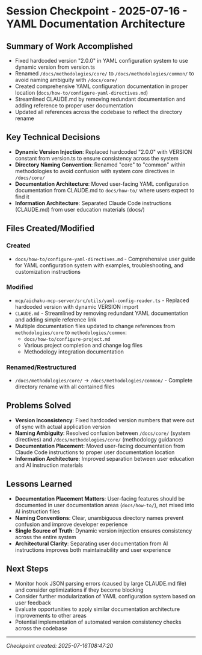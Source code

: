 # Session Checkpoint - 2025-07-16 - YAML Documentation Architecture

## Summary of Work Accomplished

- Fixed hardcoded version "2.0.0" in YAML configuration system to use dynamic version from version.ts
- Renamed `/docs/methodologies/core/` to `/docs/methodologies/common/` to avoid naming ambiguity with `/docs/core/`
- Created comprehensive YAML configuration documentation in proper location (`docs/how-to/configure-yaml-directives.md`)
- Streamlined CLAUDE.md by removing redundant documentation and adding reference to proper user documentation
- Updated all references across the codebase to reflect the directory rename

## Key Technical Decisions

- **Dynamic Version Injection**: Replaced hardcoded "2.0.0" with VERSION constant from version.ts to ensure consistency
  across the system
- **Directory Naming Convention**: Renamed "core" to "common" within methodologies to avoid confusion with system core
  directives in `/docs/core/`
- **Documentation Architecture**: Moved user-facing YAML configuration documentation from CLAUDE.md to `docs/how-to/`
  where users expect to find it
- **Information Architecture**: Separated Claude Code instructions (CLAUDE.md) from user education materials (docs/)

## Files Created/Modified

### Created

- `docs/how-to/configure-yaml-directives.md` - Comprehensive user guide for YAML configuration system with examples,
  troubleshooting, and customization instructions

### Modified

- `mcp/aichaku-mcp-server/src/utils/yaml-config-reader.ts` - Replaced hardcoded version with dynamic VERSION import
- `CLAUDE.md` - Streamlined by removing redundant YAML documentation and adding simple reference link
- Multiple documentation files updated to change references from `methodologies/core` to `methodologies/common`:
  - `docs/how-to/configure-project.md`
  - Various project completion and change log files
  - Methodology integration documentation

### Renamed/Restructured

- `/docs/methodologies/core/` → `/docs/methodologies/common/` - Complete directory rename with all contained files

## Problems Solved

- **Version Inconsistency**: Fixed hardcoded version numbers that were out of sync with actual application version
- **Naming Ambiguity**: Resolved confusion between `/docs/core/` (system directives) and `/docs/methodologies/core/`
  (methodology guidance)
- **Documentation Placement**: Moved user-facing documentation from Claude Code instructions to proper user
  documentation location
- **Information Architecture**: Improved separation between user education and AI instruction materials

## Lessons Learned

- **Documentation Placement Matters**: User-facing features should be documented in user documentation areas
  (`docs/how-to/`), not mixed into AI instruction files
- **Naming Conventions**: Clear, unambiguous directory names prevent confusion and improve developer experience
- **Single Source of Truth**: Dynamic version injection ensures consistency across the entire system
- **Architectural Clarity**: Separating user documentation from AI instructions improves both maintainability and user
  experience

## Next Steps

- Monitor hook JSON parsing errors (caused by large CLAUDE.md file) and consider optimizations if they become blocking
- Consider further modularization of YAML configuration system based on user feedback
- Evaluate opportunities to apply similar documentation architecture improvements to other areas
- Potential implementation of automated version consistency checks across the codebase

---

*Checkpoint created: 2025-07-16T08:47:20*
